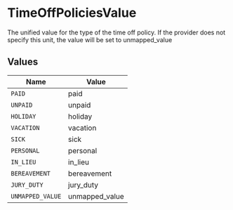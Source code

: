 # TimeOffPoliciesValue

The unified value for the type of the time off policy. If the provider does not specify this unit, the value will be set to unmapped_value


## Values

| Name             | Value            |
| ---------------- | ---------------- |
| `PAID`           | paid             |
| `UNPAID`         | unpaid           |
| `HOLIDAY`        | holiday          |
| `VACATION`       | vacation         |
| `SICK`           | sick             |
| `PERSONAL`       | personal         |
| `IN_LIEU`        | in_lieu          |
| `BEREAVEMENT`    | bereavement      |
| `JURY_DUTY`      | jury_duty        |
| `UNMAPPED_VALUE` | unmapped_value   |